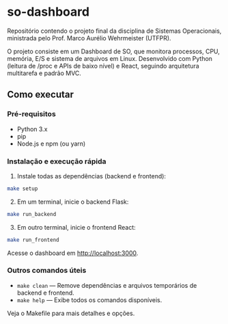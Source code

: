 # so-dashboard
Repositório contendo o projeto final da disciplina de Sistemas Operacionais, ministrada pelo Prof. Marco Aurélio Wehrmeister (UTFPR).

O projeto consiste em um Dashboard de SO, que monitora processos, CPU, memória, E/S e sistema de arquivos em Linux. Desenvolvido com Python (leitura de /proc e APIs de baixo nível) e React, seguindo arquitetura multitarefa e padrão MVC.

## Como executar

### Pré-requisitos
- Python 3.x
- pip
- Node.js e npm (ou yarn)

### Instalação e execução rápida

1. Instale todas as dependências (backend e frontend):

```sh
make setup
```

2. Em um terminal, inicie o backend Flask:

```sh
make run_backend
```

3. Em outro terminal, inicie o frontend React:

```sh
make run_frontend
```

Acesse o dashboard em [http://localhost:3000](http://localhost:3000).

### Outros comandos úteis
- `make clean` — Remove dependências e arquivos temporários de backend e frontend.
- `make help` — Exibe todos os comandos disponíveis.

Veja o Makefile para mais detalhes e opções.
